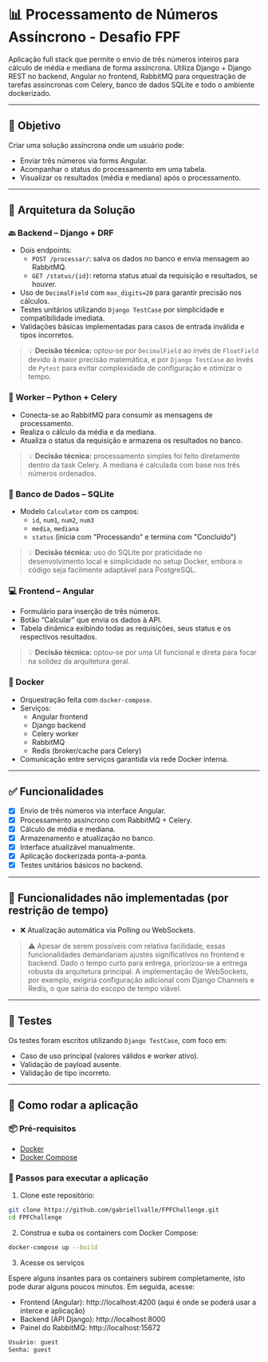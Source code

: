 # 📊 Processamento de Números Assíncrono - Desafio FPF

Aplicação full stack que permite o envio de três números inteiros para cálculo de média e mediana de forma assíncrona. Utiliza Django + Django REST no backend, Angular no frontend, RabbitMQ para orquestração de tarefas assíncronas com Celery, banco de dados SQLite e todo o ambiente dockerizado.

---

## 📌 Objetivo

Criar uma solução assíncrona onde um usuário pode:
- Enviar três números via forms Angular.
- Acompanhar o status do processamento em uma tabela.
- Visualizar os resultados (média e mediana) após o processamento.

---

## 🧱 Arquitetura da Solução

### 🔙 Backend – Django + DRF

- Dois endpoints:
  - `POST /processar/`: salva os dados no banco e envia mensagem ao RabbitMQ.
  - `GET /status/{id}`: retorna status atual da requisição e resultados, se houver.
- Uso de `DecimalField` com `max_digits=20` para garantir precisão nos cálculos.
- Testes unitários utilizando `Django TestCase` por simplicidade e compatibilidade imediata.
- Validações básicas implementadas para casos de entrada inválida e tipos incorretos.

> 💡 **Decisão técnica:** optou-se por `DecimalField` ao invés de `FloatField` devido à maior precisão matemática, e por `Django TestCase` ao invés de `Pytest` para evitar complexidade de configuração e otimizar o tempo.

### 🧠 Worker – Python + Celery

- Conecta-se ao RabbitMQ para consumir as mensagens de processamento.
- Realiza o cálculo da média e da mediana.
- Atualiza o status da requisição e armazena os resultados no banco.

> 💡 **Decisão técnica:** processamento simples foi feito diretamente dentro da task Celery. A mediana é calculada com base nos três números ordenados.

### 🧮 Banco de Dados – SQLite

- Modelo `Calculator` com os campos:
  - `id`, `num1`, `num2`, `num3`
  - `media`, `mediana`
  - `status` (inicia com "Processando" e termina com "Concluído")

> 💡 **Decisão técnica:** uso do SQLite por praticidade no desenvolvimento local e simplicidade no setup Docker, embora o código seja facilmente adaptável para PostgreSQL.

### 💻 Frontend – Angular

- Formulário para inserção de três números.
- Botão “Calcular” que envia os dados à API.
- Tabela dinâmica exibindo todas as requisições, seus status e os respectivos resultados.

> 💡 **Decisão técnica:** optou-se por uma UI funcional e direta para focar na solidez da arquitetura geral.

### 🐳 Docker

- Orquestração feita com `docker-compose`.
- Serviços:
  - Angular frontend
  - Django backend
  - Celery worker
  - RabbitMQ
  - Redis (broker/cache para Celery)
- Comunicação entre serviços garantida via rede Docker interna.

---

## ✅ Funcionalidades

- [x] Envio de três números via interface Angular.
- [x] Processamento assíncrono com RabbitMQ + Celery.
- [x] Cálculo de média e mediana.
- [x] Armazenamento e atualização no banco.
- [x] Interface atualizável manualmente.
- [x] Aplicação dockerizada ponta-a-ponta.
- [x] Testes unitários básicos no backend.

---

## 🚫 Funcionalidades não implementadas (por restrição de tempo)

- ❌ Atualização automática via Polling ou WebSockets.

> ⚠️ Apesar de serem possíveis com relativa facilidade, essas funcionalidades demandariam ajustes significativos no frontend e backend. Dado o tempo curto para entrega, priorizou-se a entrega robusta da arquitetura principal. A implementação de WebSockets, por exemplo, exigiria configuração adicional com Django Channels e Redis, o que sairia do escopo de tempo viável.

---

## 🧪 Testes

Os testes foram escritos utilizando `Django TestCase`, com foco em:

- Caso de uso principal (valores válidos e worker ativo).
- Validação de payload ausente.
- Validação de tipo incorreto.

---

## 🚀 Como rodar a aplicação

### 📦 Pré-requisitos

- [Docker](https://www.docker.com/) 
- [Docker Compose](https://docs.docker.com/compose/) 

### 🧰 Passos para executar a aplicação

1. Clone este repositório:

```bash
git clone https://github.com/gabriellvalle/FPFChallenge.git
cd FPFChallenge
```

2. Construa e suba os containers com Docker Compose:

```bash
docker-compose up --build
```

3. Acesse os serviços

Espere alguns insantes para os containers subirem completamente, isto pode durar alguns poucos minutos.
Em seguida, acesse:
- Frontend (Angular): http://localhost:4200 (aqui é onde se poderá usar a interce e aplicação)
- Backend (API Django): http://localhost:8000
- Painel do RabbitMQ: http://localhost:15672
```bash
Usuário: guest
Senha: guest
```
